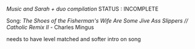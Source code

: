 *Music and Sarah + duo compilation*
STATUS : INCOMPLETE

Song:
*The Shoes of the Fisherman's Wife Are Some Jive Ass Slippers // Catholic Remix II* - Charles Mingus

needs to have level matched and softer intro on song